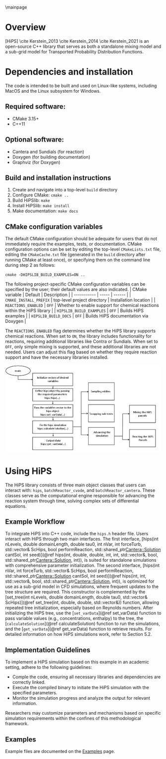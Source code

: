 
\mainpage

<!-- #################################################################### -->

# Overview

[HiPS] \cite Kerstein_2013 \cite Kerstein_2014 \cite Kerstein_2021 is an open-source C++ library that serves as both a standalone mixing model and a sub-grid model for Transported Probability Distribution Functions.

# Dependencies and installation

The code is intended to be built and used on Linux-like systems, including MacOS and the Linux subsystem for Windows.

## Required software:
* CMake 3.15+
* C++11
 
## Optional software:
* Cantera and Sundials (for reaction)
* Doxygen (for building documentation)
* Graphviz (for Doxygen)

## Build and installation instructions
1. Create and navigate into a top-level `build` directory
2. Configure CMake: `cmake ..`
3. Build HiPSlib: `make`
4. Install HiPSlib: `make install`
5. Make documentation: `make docs`

## CMake configuration variables

The default CMake configuration should be adequate for users that do not immediately require the examples, tests, or documentation. CMake configuration options can be set by editing the top-level `CMakeLists.txt` file, editing the `CMakeCache.txt` file (generated in the `build` directory after running CMake at least once), or specifying them on the command line during step 2 as follows:
```
cmake -DHIPSLIB_BUILD_EXAMPLES=ON ..
```

The following project-specific CMake configuration variables can be specified by the user; their default values are also indicated.
| CMake variable | Default | Description |
| ----------- | ----- | ------ |
| `CMAKE_INSTALL_PREFIX`   | top-level project directory | Installation location |
| `REACTIONS_ENABLED` | `OFF` | Whether to enable support for chemical reactions within the HiPS library |
| `HIPSLIB_BUILD_EXAMPLES` | `OFF` | Builds HiPS examples |
| `HIPSLIB_BUILD_DOCS`     | `OFF` | Builds HiPS documentation via Doxygen |

The `REACTIONS_ENABLED` flag determines whether the HiPS library supports chemical reactions. When set to   `ON`, the library includes functionality for reactions, requiring additional libraries like Contra or Sundials. When set to `OFF`, only simple mixing is supported, and these additional libraries are not needed. Users can adjust this flag based on whether they require reaction support and have the necessary libraries installed.

![HiPS workflow diagram](Diagram-paper.png)
# Using HiPS

The HiPS library consists of three main object classes that users can interact with: `hips`, `batchReactor_cvode`, and `batchReactor_cantera`. These classes serve as the computational engine responsible for advancing the reaction system through time, solving complex sets of differential equations.

## Example Workflow

To integrate HiPS into C++ code, include the `hips.h` header file. Users interact with HiPS through two main interfaces. The first interface, [hips(int nLevels, double domainLength, double tau0, int nVar, int forceTurb, std::vector<double>& ScHips, bool performReaction, std::shared_ptr<Cantera::Solution> cantSol, int seed)](@ref hips(int, double, double, int, int, std::vector<double>&, bool, std::shared_ptr<Cantera::Solution>, int)), is suited for standalone simulations with comprehensive parameter initialization. The second interface, [hips(int nVar, int forceTurb, std::vector<double>& ScHips, bool performReaction, std::shared_ptr<Cantera::Solution> cantSol, int seed)](@ref hips(int, int, std::vector<double>&, bool, std::shared_ptr<Cantera::Solution>, int)), is optimized for use as a sub-grid model in CFD simulations, where frequent updates to the tree structure are required. This constructor is complemented by the [set_tree(int nLevels, double domainLength, double tau0, std::vector<double>& ScHips)](@ref set_tree(int, double, double, std::vector<double>&)) function, allowing repeated tree initialization, especially based on Reynolds numbers. After initializing the HiPS tree, use the [`set_varData`](@ref set_varData) function to pass variable values (e.g., concentrations, enthalpy) to the tree, the [`calculateSolution`](@ref calculateSolution) function to run the simulations, and the [`get_varData`](@ref get_varData) function to retrieve results. For detailed information on how HiPS simulations work, refer to Section 5.2.

## Implementation Guidelines

To implement a HiPS simulation based on this example in an academic setting, adhere to the following guidelines:

- Comple the code, ensuring all necessary libraries and dependencies are correctly linked.
- Execute the compiled binary to initiate the HiPS simulation with the specified parameters.
- Monitor the simulation progress and analyze the output for relevant information.

Researchers may customize parameters and mechanisms based on specific simulation requirements within the confines of this methodological framework.

## Examples

Example files are documented on the [Examples](pages/Examples.md) page.



<!-- Example files are documented on the [Examples](pages/examples.md).-->




